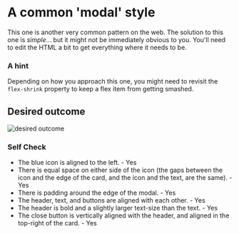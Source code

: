 # A common 'modal' style
This one is another very common pattern on the web. The solution to this one is _simple_... but it might not be immediately obvious to you. You'll need to edit the HTML a bit to get everything where it needs to be.

### A hint
Depending on how you approach this one, you might need to revisit the `flex-shrink` property to keep a flex item from getting smashed.

## Desired outcome

![desired outcome](./desired-outcome.png)

### Self Check

- The blue icon is aligned to the left. - Yes
- There is equal space on either side of the icon (the gaps between the icon and the edge of the card, and the icon and the text, are the same). - Yes
- There is padding around the edge of the modal. - Yes
- The header, text, and buttons are aligned with each other. - Yes
- The header is bold and a slightly larger text-size than the text. - Yes
- The close button is vertically aligned with the header, and aligned in the top-right of the card. - Yes
